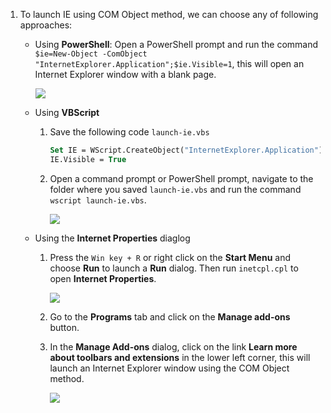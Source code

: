 1. To launch IE using COM Object method, we can choose any of following approaches:

    - Using **PowerShell**: Open a PowerShell prompt and run the command `$ie=New-Object -ComObject "InternetExplorer.Application";$ie.Visible=1`, this will open an Internet Explorer window with a blank page.

        ![](https://joji.blob.core.windows.net/recipe/launch-ie-using-com-object-method-1.png)

    - Using **VBScript**

        1. Save the following code `launch-ie.vbs`
            ```vb
            Set IE = WScript.CreateObject("InternetExplorer.Application")
            IE.Visible = True
            ```
        2. Open a command prompt or PowerShell prompt, navigate to the folder where you saved `launch-ie.vbs` and run the command `wscript launch-ie.vbs`.

            ![](https://joji.blob.core.windows.net/recipe/launch-ie-using-com-object-method-2.png)

    - Using the **Internet Properties** diaglog

        1. Press the `Win key + R` or right click on the **Start Menu** and choose **Run** to launch a **Run** dialog. Then run `inetcpl.cpl` to open **Internet Properties**.

            ![](https://joji.blob.core.windows.net/recipe/clear-ie-cache-1.png)

        2. Go to the **Programs** tab and click on the **Manage add-ons** button.
        3. In the **Manage Add-ons** dialog, click on the link **Learn more about toolbars and extensions** in the lower left corner, this will launch an Internet Explorer window using the COM Object method.

            ![](https://joji.blob.core.windows.net/recipe/launch-ie-using-com-object-method-3.png)
